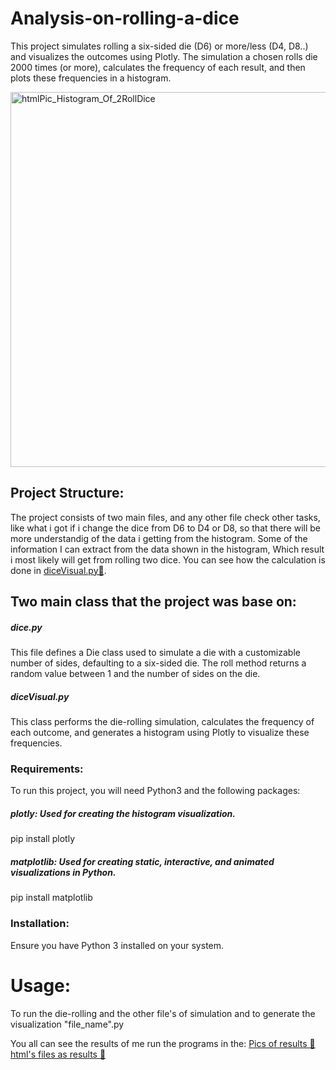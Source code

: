 # Analysis-on-rolling-a-dice

This project simulates rolling a six-sided die (D6) or more/less (D4, D8..) and visualizes the outcomes using Plotly. 
The simulation a chosen rolls die 2000 times (or more), calculates the frequency of each result, and then plots these frequencies in a histogram.

<img width="600" alt="htmlPic_Histogram_Of_2RollDice" src="https://github.com/Masanbat12/Analysis-on-rolling-a-dice/assets/93978448/00f92248-605e-4afd-b704-462aada9a869">


## Project Structure:
The project consists of two main files, and any other file check other tasks, like what i got if i change the  dice from D6 to D4 or D8,
so that there will be more understandig of the data i getting from the histogram.
Some of the information I can extract from the data shown in the histogram,
Which result i most likely will get from rolling two dice.
You can see how the calculation is done in [diceVisual.py📂](https://github.com/Masanbat12/Analysis-on-rolling-a-dice/blob/main/dieVisual.py).

## Two main class that the project was base on:
##### dice.py
This file defines a Die class used to simulate a die with a customizable number of sides,
defaulting to a six-sided die. The roll method returns a random value between 1 and the number of sides on the die.

##### diceVisual.py
This class performs the die-rolling simulation, calculates the frequency of each outcome,
and generates a histogram using Plotly to visualize these frequencies.

### Requirements:
To run this project, you will need Python3 and the following packages:
##### plotly: Used for creating the histogram visualization.
pip install plotly
##### matplotlib: Used for creating static, interactive, and animated visualizations in Python.
pip install matplotlib


### Installation:
Ensure you have Python 3 installed on your system.

# Usage:
To run the die-rolling and the other file's of simulation and to generate the visualization
"file_name".py

You all can see the results of me run the programs in the: [Pics of results 📂](https://github.com/Masanbat12/Analysis-on-rolling-a-dice/tree/main/Pics%20of%20results)
[html's files as results 📂](https://github.com/Masanbat12/Analysis-on-rolling-a-dice/tree/main/html's%20files%20as%20results)



